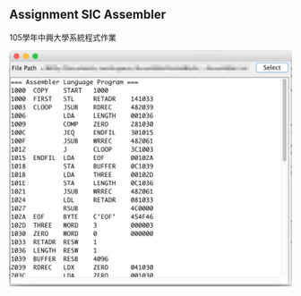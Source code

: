 ## Assignment SIC Assembler

105學年中興大學系統程式作業

![image](https://github.com/WillyWu0201/AssemblerHomeWork/blob/master/screenshot.jpg)